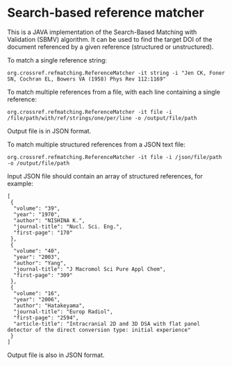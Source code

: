 # Search-based reference matcher

This is a JAVA implementation of the Search-Based Matching with Validation (SBMV) algorithm. It can be used to find the target DOI of the document referenced by a given reference (structured or unstructured).

To match a single reference string:

```
org.crossref.refmatching.ReferenceMatcher -it string -i "Jen CK, Foner SN, Cochran EL, Bowers VA (1958) Phys Rev 112:1169"
```

To match multiple references from a file, with each line containing a single reference:

```
org.crossref.refmatching.ReferenceMatcher -it file -i /file/path/with/ref/strings/one/per/line -o /output/file/path
```

Output file is in JSON format.

To match multiple structured references from a JSON text file:

```
org.crossref.refmatching.ReferenceMatcher -it file -i /json/file/path -o /output/file/path
```

Input JSON file should contain an array of structured references, for example:

```
[  
 {  
  "volume": "39",  
  "year": "1970",  
  "author": "NISHINA K.",  
  "journal-title": "Nucl. Sci. Eng.",  
  "first-page": "170"  
 },  
 {  
  "volume": "40",  
  "year": "2003",  
  "author": "Yang",  
  "journal-title": "J Macromol Sci Pure Appl Chem",  
  "first-page": "309"  
 },  
 {  
  "volume": "16",  
  "year": "2006",  
  "author": "Hatakeyama",  
  "journal-title": "Europ Radiol",  
  "first-page": "2594",  
  "article-title": "Intracranial 2D and 3D DSA with flat panel detector of the direct conversion type: initial experience"  
 }  
]  
```

Output file is also in JSON format.
